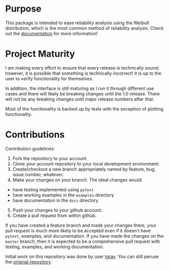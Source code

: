 # Purpose

This package is intended to ease reliability analysis using the Weibull distribution, which is the most common method of reliability analysis.  Check out the [documentation](http://weibull.readthedocs.io) for more information!

# Project Maturity

I am making every effort to ensure that every release is technically sound; however, it is possible that something is technically incorrect!  It is up to the user to verify functionality for themselves.

In addition, the interface is still maturing as I run it through different use cases and there will likely be breaking changes until the 1.0 release.  There will not be any breaking changes until major release numbers after that.

Most of the functionality is backed up by tests with the exception of plotting functionality.

# Contributions

Contribution guidelines:

1. Fork the repository to your account.
2. Clone your account repository to your local development environment.
3. Create/checkout a new branch appropriately named by feature, bug, issue number, whatever.
4. Make your changes on your branch.  The ideal changes would:
 * have testing implemented using `pytest`
 * have working examples in the `examples` directory
 * have documentation in the `docs` directory
5. Push your changes to your github account.
6. Create a pull request from within github.

If you have created a feature branch and made your changes there, your pull request is much more likely to be accepted even if it doesn't have `pytest`, examples, and documentation.  If you have made the changes on the `master` branch, then it is expected to be a comprehensive pull request with testing, examples, and working documentation.

Initial work on this repository was done by user [tgray](https://github.com/tgray).  You can still peruse the [original repository](https://github.com/tgray/weibull).
